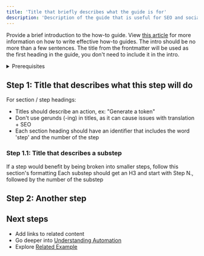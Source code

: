 ```yaml
---
title: 'Title that briefly describes what the guide is for'
description: 'Description of the guide that is useful for SEO and social media links'
---
```


Provide a brief introduction to the how-to guide. View [this article](https://diataxis.fr/how-to-guides/) for more information on how to write effective how-to guides. The intro should be no more than a few sentences.
The title from the frontmatter will be used as the first heading in the guide, you don't need to include it in the intro.

<details>
  <summary>Prerequisites</summary>

To follow the steps in this guide, you'll need:

- A prerequisite, ex: "Familiarity with [Asset definitions](/concepts/assets)"
- Another prerequisite, ex: "To install this library"
- One more

</details>

## Step 1: Title that describes what this step will do

For section / step headings:

- Titles should describe an action, ex: "Generate a token"
- Don't use gerunds (-ing) in titles, as it can cause issues with translation + SEO
- Each section heading should have an identifier that includes the word 'step' and the number of the step

### Step 1.1: Title that describes a substep

If a step would benefit by being broken into smaller steps, follow this section's formatting
Each substep should get an H3 and start with Step N., followed by the number of the substep

## Step 2: Another step

## Next steps

- Add links to related content
- Go deeper into [Understanding Automation](/concepts/understanding-automation)
- Explore [Related Example](/)
